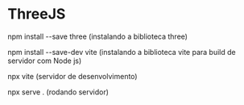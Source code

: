 # ThreeJS

npm install --save three (instalando a biblioteca three)

npm install --save-dev vite (instalando a biblioteca vite para build de servidor com Node js)

npx vite (servidor de desenvolvimento)

npx serve . (rodando servidor)
